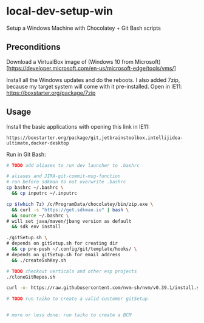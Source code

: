 # local-dev-setup-win
Setup a Windows Machine with Chocolatey + Git Bash scripts

## Preconditions

Download a VirtualBox image of (Windows 10 from Microsoft)[https://developer.microsoft.com/en-us/microsoft-edge/tools/vms/]

Install all the Windows updates and do the reboots. I also added 7zip, because my target system will come with it pre-installed. Open in IE11: https://boxstarter.org/package/7zip

## Usage

Install the basic applications with opening this link in IE11:

```
https://boxstarter.org/package/git,jetbrainstoolbox,intellijidea-ultimate,docker-desktop
```

Run in Git Bash:

```bash
# TODO add aliases to run dev launcher to .bashrc

# aliases and JIRA-git-commit-msg-function
# run before sdkman to not overwrite .bashrc
cp bashrc ~/.bashrc \
  && cp inputrc ~/.inputrc
```

```bash
cp $(which 7z) /c/ProgramData/chocolatey/bin/zip.exe \
  && curl -s "https://get.sdkman.io" | bash \
  && source ~/.bashrc \
# will set java/maven/jbang version as default
  && sdk env install
```

```bash
./gitSetup.sh \
# depends on gitSetup.sh for creating dir
  && cp pre-push ~/.config/git/template/hooks/ \
# depends on gitSetup.sh for email address
  && ./createSshKey.sh
```

```bash
# TODO checkout verticals and other esp projects
./cloneGitRepos.sh

curl -o- https://raw.githubusercontent.com/nvm-sh/nvm/v0.39.1/install.sh | bash

# TODO run taiko to create a valid customer gitSetup


# more or less done: run taiko to create a BCM
```